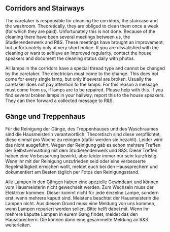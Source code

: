 <!-- English -->
## Corridors and Stairways
The caretaker is responsible for cleaning the corridors, the staircase and the washroom. Theoretically, they are obliged to clean them once a week (for which they are paid). Unfortunately this is not done. Because of the cleaning there have been several meetings between us, the Studierendenwerk and R&S. These meetings have brought an improvement, but unfortunately only at very short notice. If you are dissatisfied with the cleaning or want to achieve an improved regularity, contact the house speakers and document the cleaning status daily with photos.

All lamps in the corridors have a special thread type and cannot be changed by the caretaker. The electrician must come to the change. This does not come for every single lamp, but only if several are broken. Usually the caretaker does not pay attention to the lamps. For this reason a message must come from us, if lamps are to be repaired. Please help with this. If you find several broken lamps in your hallway, report this to the house speakers. They can then forward a collected message to R&S.

<!-- Deutsch -->
## Gänge und Treppenhaus
Für die Reinigung der Gänge, des Treppenhauses und des Waschraumes sind die Hausmeisterin verantwortlich. Theoretisch sind diese verpflichtet, diese einmal pro Woche zu reinigen (dafür werden sie bezahlt). Leider wird das nicht ausgeführt. Wegen der Reinigung gab es schon mehrere Treffen der Selbstverwaltung mit dem Studierendenwerk und R&S. Diese Treffen haben eine Verbesserung bewirkt, aber leider immer nur sehr kurzfristig. Wenn ihr mit der Reinigung unzufrieden seid oder eine verbesserte Regelmäßigkeit erreichen wollt, meldet euch bei den Haussprechern und dokumentiert am Besten täglich per Fotos den Reinigungsstand.

Alle Lampen in den Gängen haben eine spezielle Gewindeart und können vom Hausmeisterin nicht gewechselt werden. Zum Wechseln muss der Elektriker kommen. Dieser kommt nicht für jede einzelne Lampe, sondern erst, wenn mehrere kaputt sind. Meistens beachtet der Hausmeisterin die Lampen nicht. Aus diesem Grund muss eine Meldung von uns kommen, wenn Lampen repariert werden sollen. Bitte helft dabei mit. Wenn ihr mehrere kaputte Lampen in eurem Gang findet, meldet das den Haussprechern. Die können dann eine gesammelte Meldung an R&S weiterleiten.